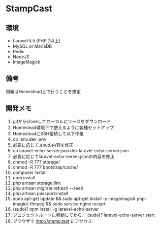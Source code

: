 # StampCast

## 環境
- Laravel 5.5 (PHP 7以上)
- MySQL or MariaDB
- Redis
- NodeJS
- ImageMagick

## 備考

開発はHomestead上で行うことを想定

## 開発メモ

1. gitからcloneしてローカルにソースをダウンロード
1. Homestead環境下で使えるように各種セットアップ
1. HomesteadにSSH接続して以下作業
1. cp .env.dev .env
1. 必要に応じて.envの内容を修正
1. cp laravel-echo-server.json.dev laravel-echo-server.json
1. 必要に応じてlaravel-echo-server.jsonの内容を修正
1. chmod -R 777 storage/
1. chmod -R 777 bootstrap/cache/
1. composer install
1. npm install
1. php artisan storage:link
1. php artisan migrate:refresh --seed
1. php artisan passport:install
1. sudo apt-get update && sudo apt-get install -y imagemagick php-imagick ffmpeg && sudo service nginx restart
1. (sudo)? npm install -g laravel-echo-server
1. プロジェクトルートに移動してから、 (sudo)? laravel-echo-server start
1. ブラウザで http://stamp.test にアクセス
